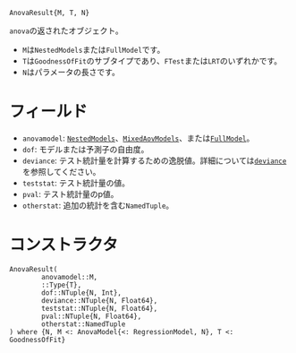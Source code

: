 ```
AnovaResult{M, T, N}
```

`anova`の返されたオブジェクト。

  * `M`は`NestedModels`または`FullModel`です。
  * `T`は`GoodnessOfFit`のサブタイプであり、`FTest`または`LRT`のいずれかです。
  * `N`はパラメータの長さです。

# フィールド

  * `anovamodel`: [`NestedModels`](@ref)、[`MixedAovModels`](@ref)、または[`FullModel`](@ref)。
  * `dof`: モデルまたは予測子の自由度。
  * `deviance`: テスト統計量を計算するための逸脱値。詳細については[`deviance`](@ref)を参照してください。
  * `teststat`: テスト統計量の値。
  * `pval`: テスト統計量のp値。
  * `otherstat`: 追加の統計を含む`NamedTuple`。

# コンストラクタ

```
AnovaResult(
        anovamodel::M,
        ::Type{T},
        dof::NTuple{N, Int},
        deviance::NTuple{N, Float64},
        teststat::NTuple{N, Float64},
        pval::NTuple{N, Float64},
        otherstat::NamedTuple
) where {N, M <: AnovaModel{<: RegressionModel, N}, T <: GoodnessOfFit}
```
